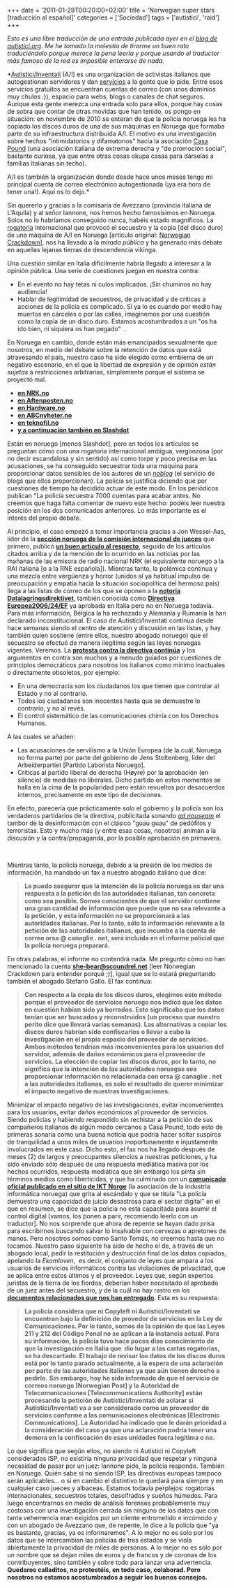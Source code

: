 +++
date = '2011-01-29T00:20:00+02:00'
title = 'Norwegian super stars [traducción al español]'
categories = ['Sociedad']
tags = ['autistici', 'raid']
+++

*Esto es una libre traducción de una entrada publicada ayer en el [blog de autistici.org](https://cavallette.noblogs.org/2011/01/7117). Me he tomado la molestia de tirarme un buen rato traduciéndolo porque merece la pena leerla y porque usando el traductor más famoso de la red es imposible enterarse de nada.*

*[Autistici/Inventati](https://www.autistici.org/it/) (A/I) es una organización de activistas italianos que autogestionan servidores y dan [servicios](https://www.autistici.org/it/services/index.html) a la gente que lo pide. Entre esos servicios gratuitos se encuentran cuentas de correo (con unos dominios muy chulos :)), espacio para webs, blogs o canales de chat seguros. Aunque esta gente merezca una entrada solo para ellos, porque hay cosas de sobra que contar de otras movidas que han tenido, os pongo en situación: en noviembre de 2010 se enteran de que la policía noruega les ha copiado los discos duros de una de sus máquinas en Noruega que formaba parte de su infraestructura distribuida A/I. El motivo es una investigación sobre hechos "intimidatorios y difamatorios" hacia la asociación [Casa Pound](http://secure.wikimedia.org/wikipedia/es/wiki/Casa_Pound) (una asociación italiana de extrema derecha y "de promoción social", bastante curiosa, ya que entre otras cosas okupa casas para dárselas a familias italianas sin techo).

A/I es también la organización donde desde hace unos meses tengo mi principal cuenta de correo electrónico autogestionada (¡ya era hora de tener una!). Aquí os lo dejo.*

Sin quererlo y gracias a la comisaría de Avezzano (provincia italiana de L'Aquila) y al señor Iannone, nos hemos hecho famosísimos en Noruega. Solos no lo habríamos conseguido nunca, habéis estado magníficos. La [rogatoria](https://es.wikipedia.org/wiki/Carta_rogatoria) internacional que provocó el secuestro y la copia [del disco duro] de una máquina de A/I en Noruega [artículo original: [Norwegian Crackdown](https://cavallette.noblogs.org/2010/11/7029)], nos ha
llevado a la *mirada pública* y ha generado más debate en aquellas lejanas tierras de descendencia vikinga.

Una cuestión similar en Italia difícilmente habría llegado a interesar a la opinión pública. Una serie de cuestiones juegan en nuestra
contra:

-   En el evento no hay tetas ni culos implicados. ¡Sin chuminos no hay audiencia!
-   Hablar de legitimidad de secuestros, de privacidad y de críticas a acciones de la policía es complicado. Si ya lo es cuando por medio
    hay muertos en cárceles o por las calles, imaginemos por una cuestión como la copia de un disco duro. Estamos acostumbrados a un "os ha
    ido bien, ni siquiera os han pegado"  .

En Noruega en cambio, donde están más emancipados sexualmente que nosotros, en medio del debate sobre la retención de datos que está
atravesando el país, nuestro caso ha sido elegido como emblema de un negativo escenario, en el que la libertad de expresión y de opinión
*están sujetas* a restricciones arbitrarias, simplemente porque el sistema se proyectó mal.

-   [**en NRK.no**](http://www.nrk.no/nyheter/norge/1.7472382)
-   [**en Aftenposten.no**](http://www.aftenposten.no/nyheter/uriks/article3999958.ece)
-   [**en Hardware.no**](http://www.hardware.no/artikler/skulle_ta_info_om_to_-_beslagla_om_7000/80787)
-   [**en ABCnyheter.no**](http://www.abcnyheter.no/nyheter/teknologi/110121/beslagla-info-om-7000)
-   [**en teknofil.no**](http://www.teknofil.no/wip4/politiet-forsynte-seg-graadig/d.epl?id=49309)
-   [**y a continuación también en
    Slashdot**](http://yro.slashdot.org/story/11/01/23/0055257/Norwegian-Police-Seeking-Info-On-2-Bloggers-Take-Data-From-7000-Accounts)

Están en noruego [menos Slashdot], pero en todos los artículos se preguntan cómo con una rogatoria internacional ambigua, vergonzosa (por no
decir escandalosa y sin sentido) así como torpe y poco precisa en las acusaciones, se ha conseguido secuestrar toda una máquina para
proporcionar datos sensibles de los autores de un [*noblog*](http://noblogs.org/) (el servicio de blogs que ellos proporcionan). La policía
se justifica diciendo que por cuestiones de tiempo ha decidido actuar de este modo. En los periódicos publican "La policía secuestra 7000
cuentas para acabar antes. No creemos que haga falta comentar de nuevo este hecho: podéis leer nuestra posición en los dos comunicados
anteriores. Lo más importante es el interés del propio debate.

Al principio, el caso empezó a tomar importancia gracias a Jon Wessel-Aas, líder de la [**sección noruega de la comisión internacional de
jueces**](http://icj.no/) que primero, publicó [**un buen artículo al
respecto**](http://www.nyemeninger.no/alle_meninger/cat1003/subcat1010/thread113838/#post_113838), seguido de los artículos citados arriba y
de la mención de lo ocurrido en las noticias por las mañanas de las emisora de radio nacional NRK (el equivalente noruego a la RAI italiana
[o a la RNE española]). Mientras tanto, la polémica continua y una mezcla entre vergüenza y horror (unidos al ya habitual impulso de
preocupación y empatía hacia la situación sociopolítica del hermoso país) llega a las listas de correo de los que se oponen a la [**notoria
Datalagringsdirektivet**](https://secure.wikimedia.org/wikipedia/no/wiki/Datalagringsdirektivet), también conocida como [**Directiva
Europea**](http://www.regjeringen.no/pages/2281081/direktivet.pdf)[**2006/24/EF**](http://www.regjeringen.no/pages/2281081/direktivet.pdf)
ya aprobada en Italia pero no en Noruega todavía. Para más información, Bélgica la ha rechazado y Alemania y Rumanía la han declarado
inconstitucional. El caso de Autistici/Inventati continua desde hace semanas siendo el centro de atención y discusión en las listas, y hay
también quien sostiene (entre ellos, nuestro abogado noruego) que el secuestro se efectuó de manera ilegítima según las leyes noruegas
vigentes. Veremos. La [**protesta contra la directiva continúa**](http://stoppdld.no/) y los argumentos en contra son muchos y a menudo
guiados por cuestiones de principios democráticos para nosotros los italianos como mínimo inactuales o directamente obsoletos, por ejemplo:

-   En una democracia son los ciudadanos los que tienen que controlar al Estado y no al contrario.
-   Todos los ciudadanos son inocentes hasta que se demuestre lo contrario, y no al revés.
-   El control sistemático de las comunicaciones chirría con los Derechos Humanos.

A las cuales se añaden:

-   Las acusaciones de servilismo a la Unión Europea (de la cuál, Noruega no forma parte) por parte del gobierno de Jens Stoltenberg, líder
    del Arbeiderpartiet [Partido Laborista Noruego].
-   Críticas al partido liberal de derecha (Høyre) por la aprobación (en silencio) de medidas no liberales. Dicho partido en estos momentos
    se halla en la cima de la popularidad pero están revueltos por desacuerdos internos, precisamente en este tipo de decisiones.

En efecto, parecería que prácticamente solo el gobierno y la policía son los verdaderos partidarios de la directiva, publicitada sonando
[*ad nauseam*](https://es.wikipedia.org/wiki/Argumento_ad_nauseam) el tambor de la desinformación con el clásico "guau guau"
de pedófilos y terroristas. Esto y mucho más (y entre esas cosas, nosotros) animan a la discusión y la contra/propaganda, por la posible
aprobación en primavera.

 

Mientras tanto, la policía noruega, debido a la presión de los medios de información, ha mandado un fax a nuestro abogado italiano que dice:

> **Le puedo asegurar que la intención de la policía noruega es dar una respuesta a la petición de las autoridades italianas, tan concreta
> como sea posible. Somos conscientes de que el servidor contiene una gran cantidad de información que puede que no sea relevante a la
> petición, y esta información no se proporcionará a las autoridades italianas. Por lo tanto, sólo la información relevante a la petición de
> las autoridades italianas, que incumbe a la cuenta de correo orsa @ canaglie . net, será incluida en el informe policial que la policía
> noruega preparará.**

En otras palabras, el informe no contendrá nada. Me pregunto cómo no han mencionado la cuenta **she-bear@scoundrel.net** [leer Norwegian
Crackdown para entender porqué ;)], igual que se lo estará preguntando también el abogado Stefano Gallo. El fax continua:

> **Con respecto a la copia de los discos duros, elegimos este método porque el proveedor de servicios noruego nos indicó que los datos en
> cuestión habían sido ya borrados. Esto significaba que los datos tenían que ser buscados y reconstruidos (un proceso que nuestro perito
> dice que llevará varias semanas). Las alternativas a copiar los discos duros habrían sido confiscarlos o llevar a cabo la investigación en
> el propio espacio del proveedor de servicios. Ambos métodos tendrían más inconvenientes para los usuarios del servidor, además de daños
> económicos para el proveedor de servicios. La elección de copiar los discos duros, por lo tanto, no significa que la intención de las
> autoridades noruegas sea proporcionar información no relacionada con orsa @ canaglie . net a las autoridades italianas, es solo el
> resultado de querer minimizar el impacto negativo de nuestras investigaciones.**

Minimizar el impacto negativo de las investigaciones, evitar inconvenientes para los usuarios, evitar daños económicos al proveedor de
servicios. Siendo policías y habiendo respondido sin rechistar a la petición de sus compañeros italianos de algún modo cercanos a Casa
Pound, todo esto de primeras sonaría como una buena noticia que podría hacer soltar suspiros de tranquilidad a unos miles de usuarios
inoportunamente e injustamente involucrados en este caso. Dicho esto, el fax nos ha llegado después de meses (2) de largos y preocupantes
silencios a nuestras peticiones, y ha sido enviado sólo después de una respuesta mediática masiva por los hechos ocurridos, respuesta
mediática que sin embargo los pinta sin términos medios como liberticidas, y que ha culminado con un [**comunicado oficial publicado en el
sitio de IKT Norge**](http://ikt-norge.no/politiet-utviser-sviktende-digital-doemmekraft/) (la asociación de la industria informática
noruega) que grita al escándalo y que se titula "La policía demuestra una capacidad de juicio desastrosa para el sector digital" en el que
en resumen, se dice que la policía no está capacitada para asumir el control digital [vamos, los ponen a parir, recomiendo leerlo con un
traductor]. No nos sorprende que ahora de repente se hayan dado prisa para escribirnos buscando salvar lo insalvable con cervezas o
apretones de manos. Pero nosotros somos como Santo Tomás, no creemos hasta que no tocamos. Nuestro paso siguiente ha sido de hecho el de, a
través de un abogado local, pedir la restitución y destrucción final de los datos copiados, apelando la *Ekomloven*,  es decir, el conjunto
de leyes que ampara a los usuarios de servicios informáticos contra las violaciones de privacidad, que se aplica entre estos últimos y el
proveedor. Leyes que, según expertos juristas de la tierra de los fiordos, deberían haber necesitado el aprobado de un juez antes del
secuestro, y de la cuál no hay rastro en los [**documentos relacionados que nos han
entregado**](https://www.uhuru.biz/wp-content/uploads/2011/01/ItalienskUtlevering-av-data.pdf). Esta es su respuesta:

> **La policía considera que ni Copyleft ni Autistici/Inventati se encuentran bajo la definición de provedor de servicios en la Ley de
> Comunicaciones. Por lo tanto, somos de la opinión de que las Leyes 211 y 212 del Código Penal no se aplican a la instancia actual. Para su
> información, la policía tuvo hace pocos días conocimiento de que la investigación en Italia que  dio lugar a las cartas rogatorias, se ha
> descartado. El trabajo de revisar los datos de los discos duros está por lo tanto parado actualmente, a la espera de una aclaración por
> parte de las autoridades italianas ya que aún tienen derecho a pedirlo.**
> **Sin embargo, hoy he sido informado de que el servicio de correos noruego [Norwegian Post] y la Autoridad de Telecomunicaciones
> [Telecommunications Authority] están procesando la petición de Autistici/Inventati de aclarar si Autistici/Inventati va a ser considerado
> como un proveedor de servicios conforme a las comunicaciones electrónicas [Electronic Communications]. La Autoridad ha indicado que le
> darán prioridad a la consideración del caso ya que una aclaración podría tener una demora en la confiscación de esas unidades fuera
> legítima o no.**

Lo que significa que según ellos, no siendo ni Autistici ni Copyleft considerados ISP, no existiría ninguna privacidad que respetar y
ninguna necesidad de pasar por un juez: Iannone pide, la policía responde. También en Noruega. Quién sabe si no siendo ISP, las directivas
europeas tampoco serán aplicables... o si en cambio el distintivo le quedará para siempre y en cualquier caso jueces y albaceas. Estamos
todavía perplejos: rogatorias internacionales, secuestros totales, descifrados y sueños húmedos. Para luego encontrarnos en medio de
análisis forenses probablemente muy costosos con una investigación cerrada sin ninguno de los datos que con tanta vehemencia eran exigidos
por un cliente entrometido e incómodo y con un abogado de Avezzano que, de repente, le dice a la policía que "ya es bastante, gracias, ya os
informaremos". A lo mejor no es solo por los datos que se intercambian las policías de tres estados y se viola abiertamente la privacidad de
miles de personas. A lo mejor no es solo por un nombre que se dejan miles de euros y de francos y de coronas de los contribuyentes, sino
también y sobre todo para lanzar una advertencia. **Quedaros calladitos, no protestéis, en todo caso, colaborad. Pero nosotros no estamos
acostumbrados a seguir los buenos consejos.**
